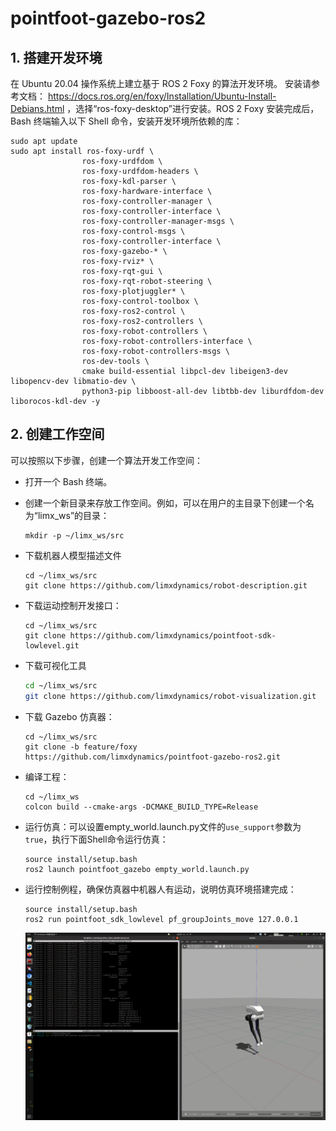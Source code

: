 # pointfoot-gazebo-ros2



## 1. 搭建开发环境

在 Ubuntu 20.04 操作系统上建立基于 ROS 2 Foxy 的算法开发环境。 安装请参考文档： https://docs.ros.org/en/foxy/Installation/Ubuntu-Install-Debians.html ，选择“ros-foxy-desktop”进行安装。ROS 2 Foxy 安装完成后，Bash 终端输入以下 Shell 命令，安装开发环境所依赖的库：

  ```
  sudo apt update
  sudo apt install ros-foxy-urdf \
                  ros-foxy-urdfdom \
                  ros-foxy-urdfdom-headers \
                  ros-foxy-kdl-parser \
                  ros-foxy-hardware-interface \
                  ros-foxy-controller-manager \
                  ros-foxy-controller-interface \
                  ros-foxy-controller-manager-msgs \
                  ros-foxy-control-msgs \
                  ros-foxy-controller-interface \
                  ros-foxy-gazebo-* \
                  ros-foxy-rviz* \
                  ros-foxy-rqt-gui \
                  ros-foxy-rqt-robot-steering \
                  ros-foxy-plotjuggler* \
                  ros-foxy-control-toolbox \
                  ros-foxy-ros2-control \
                  ros-foxy-ros2-controllers \
                  ros-foxy-robot-controllers \
                  ros-foxy-robot-controllers-interface \
                  ros-foxy-robot-controllers-msgs \
                  ros-dev-tools \
                  cmake build-essential libpcl-dev libeigen3-dev libopencv-dev libmatio-dev \
                  python3-pip libboost-all-dev libtbb-dev liburdfdom-dev liborocos-kdl-dev -y
  ```

## 2. 创建工作空间

可以按照以下步骤，创建一个算法开发工作空间：

- 打开一个 Bash 终端。

- 创建一个新目录来存放工作空间。例如，可以在用户的主目录下创建一个名为“limx_ws”的目录：

  ```
  mkdir -p ~/limx_ws/src
  ```

- 下载机器人模型描述文件

  ```
  cd ~/limx_ws/src
  git clone https://github.com/limxdynamics/robot-description.git
  ```

- 下载运动控制开发接口：

  ```
  cd ~/limx_ws/src
  git clone https://github.com/limxdynamics/pointfoot-sdk-lowlevel.git
  ```
- 下载可视化工具
    ```Bash
    cd ~/limx_ws/src
    git clone https://github.com/limxdynamics/robot-visualization.git
    ```
- 下载 Gazebo 仿真器：

  ```
  cd ~/limx_ws/src
  git clone -b feature/foxy https://github.com/limxdynamics/pointfoot-gazebo-ros2.git
  ```

- 编译工程：

  ```
  cd ~/limx_ws
  colcon build --cmake-args -DCMAKE_BUILD_TYPE=Release
  ```

- 运行仿真：可以设置empty_world.launch.py文件的`use_support`参数为 `true`，执行下面Shell命令运行仿真：

  ```
  source install/setup.bash
  ros2 launch pointfoot_gazebo empty_world.launch.py
  ```

- 运行控制例程，确保仿真器中机器人有运动，说明仿真环境搭建完成：

  ```
  source install/setup.bash
  ros2 run pointfoot_sdk_lowlevel pf_groupJoints_move 127.0.0.1
  ```
  ![](doc/simulator.gif)

  
